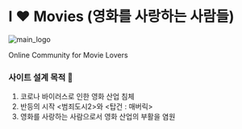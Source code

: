 # I ❤️ Movies (영화를 사랑하는 사람들)
![main_logo](https://github.com/leedohyung28/ILoveMovies/assets/91038179/f35c63c3-8ff6-43ca-9caa-9a464e4518b1)

Online Community for Movie Lovers


### 사이트 설계 목적 🎥
1. 코로나 바이러스로 인한 영화 산업 침체
2. 반등의 시작 <범죄도시2>와 <탑건 : 매버릭>
3. 영화를 사랑하는 사람으로서 영화 산업의 부활을 염원
